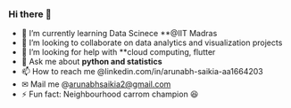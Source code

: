 ### Hi there 👋






- 🌱 I’m currently learning Data Scinece **@IIT Madras
- 👯 I’m looking to collaborate on data analytics and visualization projects
- 🤔 I’m looking for help with **cloud computing, flutter
- 💬 Ask me about  **python and statistics**
- 📫 How to reach me @linkedin.com/in/arunabh-saikia-aa1664203
- ✉ Mail me @arunabhsaikia2@gmail.com
- ⚡ Fun fact: Neighbourhood carrom champion 😆

